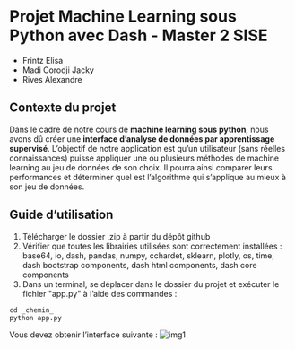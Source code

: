 # Projet Machine Learning sous Python avec Dash - Master 2 SISE

* Frintz Elisa
* Madi Corodji Jacky
* Rives Alexandre

## Contexte du projet

Dans le cadre de notre cours de __machine learning sous python__, nous avons dû créer une __interface d’analyse de données par apprentissage supervisé__. 
L’objectif de notre application est qu’un utilisateur (sans réelles connaissances) puisse appliquer une ou plusieurs méthodes de machine learning au jeu de données de son choix. Il pourra ainsi comparer leurs performances et déterminer quel est l’algorithme qui s’applique au mieux à son jeu de données.

## Guide d’utilisation
1. Télécharger le dossier .zip à partir du dépôt github
2. Vérifier que toutes les librairies utilisées sont correctement installées :
base64, io, dash, pandas, numpy, cchardet, sklearn, plotly, os, time, dash bootstrap components, dash html components, dash core components
3. Dans un terminal, se déplacer dans le dossier du projet et exécuter le fichier "app.py" à l’aide des commandes : 
```
cd _chemin_
python app.py
```
Vous devez obtenir l’interface suivante :
![img1](https://user-images.githubusercontent.com/65174929/162714200-4629e65e-c33f-45a2-8ef9-6fbe1e055ba9.png)

